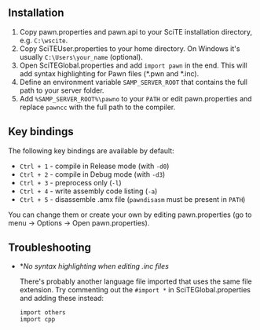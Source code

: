 Installation
------------

1. Copy pawn.properties and pawn.api to your SciTE installation directory,
   e.g. `C:\wscite`.
2. Copy SciTEUser.properties to your home directory. On Windows it's usually
   `C:\Users\your_name` (optional).
3. Open SciTEGlobal.properties and add `import pawn` in the end.
   This will add syntax highlighting for Pawn files (*.pwn and *.inc).
4. Define an environment variable `SAMP_SERVER_ROOT` that contains the full path
   to your server folder.
5. Add `%SAMP_SERVER_ROOT%\pawno` to your `PATH` or edit pawn.properties and
   replace `pawncc` with the full path to the compiler.

Key bindings
------------

The following key bindings are available by default:

* `Ctrl + 1` - compile in Release mode (with `-d0`)
* `Ctrl + 2` - compile in Debug mode (with `-d3`)
* `Ctrl + 3` - preprocess only (`-l`)
* `Ctrl + 4` - write assembly code listing (`-a`)
* `Ctrl + 5` - disassemble .amx file (`pawndisasm` must be present in `PATH`)

You can change them or create your own by editing pawn.properties (go to menu ->
Options -> Open pawn.properties).


Troubleshooting
---------------

* **No syntax highlighting when editing *.inc files**

  There's probably another language file imported that uses the same file
  extension. Try commenting out the `#import *` in SciTEGlobal.properties
  and adding these instead:
  
  ```
  import others
  import cpp
  ```
